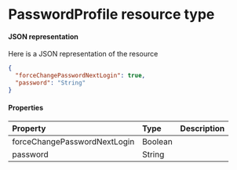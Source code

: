 # PasswordProfile resource type



#### JSON representation

Here is a JSON representation of the resource

```json
{
  "forceChangePasswordNextLogin": true,
  "password": "String"
}

```
#### Properties
| Property	   | Type	|Description|
|:---------------|:--------|:----------|
|forceChangePasswordNextLogin|Boolean||
|password|String||
